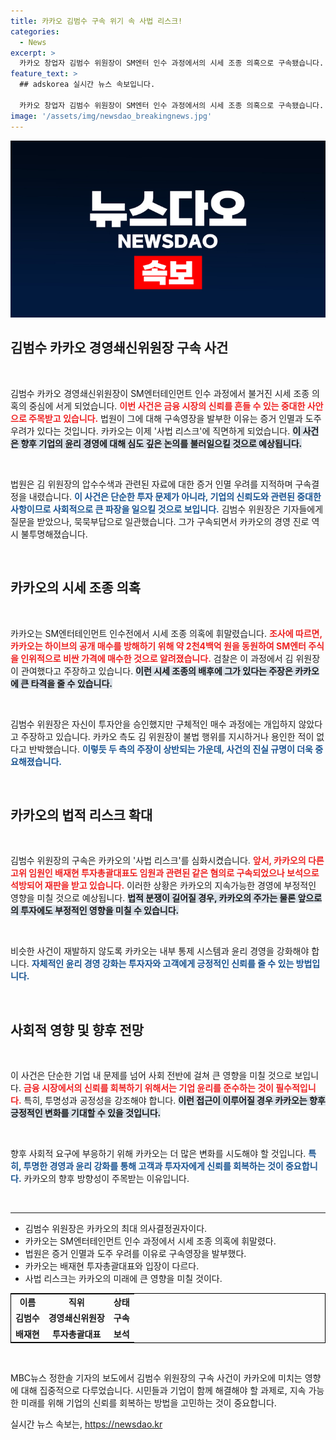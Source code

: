 ```yaml
---
title: 카카오 김범수 구속 위기 속 사법 리스크!
categories:
  - News
excerpt: >
  카카오 창업자 김범수 위원장이 SM엔터 인수 과정에서의 시세 조종 의혹으로 구속됐습니다. 법원은 증거 인멸과 도주 우려를 이유로 영장을 발부, 카카오의 사법 리스크가 현실화되고 있습니다. 이 사건이 향후 카카오에 미칠 영향은 주목받고 있습니다.
feature_text: >
  ## adskorea 실시간 뉴스 속보입니다.

  카카오 창업자 김범수 위원장이 SM엔터 인수 과정에서의 시세 조종 의혹으로 구속됐습니다. 법원은 증거 인멸과 도주 우려를 이유로 영장을 발부, 카카오의 사법 리스크가 현실화되고 있습니다. 이 사건이 향후 카카오에 미칠 영향은 주목받고 있습니다.
image: '/assets/img/newsdao_breakingnews.jpg'
---
```


<p><img src="/assets/img/newsdao_breakingnews.jpg" alt="adskorea 속보" /></p>

<h2 data-ke-size="size26">김범수 카카오 경영쇄신위원장 구속 사건</h2>

<p data-ke-size="size16">&nbsp;</p>

<p>김범수 카카오 경영쇄신위원장이 SM엔터테인먼트 인수 과정에서 불거진 시세 조종 의혹의 중심에 서게 되었습니다. <b><span style="color: #ee2323;">이번 사건은 금융 시장의 신뢰를 흔들 수 있는 중대한 사안으로 주목받고 있습니다.</span></b> 법원이 그에 대해 구속영장을 발부한 이유는 증거 인멸과 도주 우려가 있다는 것입니다. 카카오는 이제 '사법 리스크'에 직면하게 되었습니다. <b><span style="background-color: #21538527;">이 사건은 향후 기업의 윤리 경영에 대해 심도 깊은 논의를 불러일으킬 것으로 예상됩니다.</span></b> </p>

<p data-ke-size="size16">&nbsp;</p>

<p>법원은 김 위원장의 압수수색과 관련된 자료에 대한 증거 인멸 우려를 지적하며 구속결정을 내렸습니다. <b><span style="color: #1a5490;">이 사건은 단순한 투자 문제가 아니라, 기업의 신뢰도와 관련된 중대한 사항이므로 사회적으로 큰 파장을 일으킬 것으로 보입니다.</span></b> 김범수 위원장은 기자들에게 질문을 받았으나, 묵묵부답으로 일관했습니다. 그가 구속되면서 카카오의 경영 진로 역시 불투명해졌습니다.</p>

<p data-ke-size="size16">&nbsp;</p>

<h2 data-ke-size="size26">카카오의 시세 조종 의혹</h2>

<p data-ke-size="size16">&nbsp;</p>

<p>카카오는 SM엔터테인먼트 인수전에서 시세 조종 의혹에 휘말렸습니다. <b><span style="color: #ee2323;">조사에 따르면, 카카오는 하이브의 공개 매수를 방해하기 위해 약 2천4백억 원을 동원하여 SM엔터 주식을 인위적으로 비싼 가격에 매수한 것으로 알려졌습니다.</span></b> 검찰은 이 과정에서 김 위원장이 관여했다고 주장하고 있습니다. <b><span style="background-color: #21538527;">이런 시세 조종의 배후에 그가 있다는 주장은 카카오에 큰 타격을 줄 수 있습니다.</span></b> </p>

<p data-ke-size="size16">&nbsp;</p>

<p>김범수 위원장은 자신이 투자안을 승인했지만 구체적인 매수 과정에는 개입하지 않았다고 주장하고 있습니다. 카카오 측도 김 위원장이 불법 행위를 지시하거나 용인한 적이 없다고 반박했습니다. <b><span style="color: #1a5490;">이렇듯 두 측의 주장이 상반되는 가운데, 사건의 진실 규명이 더욱 중요해졌습니다.</span></b></p>

<p data-ke-size="size16">&nbsp;</p>

<h2 data-ke-size="size26">카카오의 법적 리스크 확대</h2>

<p data-ke-size="size16">&nbsp;</p>

<p>김범수 위원장의 구속은 카카오의 '사법 리스크'를 심화시켰습니다. <b><span style="color: #ee2323;">앞서, 카카오의 다른 고위 임원인 배재현 투자총괄대표도 임원과 관련된 같은 혐의로 구속되었으나 보석으로 석방되어 재판을 받고 있습니다.</span></b> 이러한 상황은 카카오의 지속가능한 경영에 부정적인 영향을 미칠 것으로 예상됩니다. <b><span style="background-color: #21538527;">법적 분쟁이 길어질 경우, 카카오의 주가는 물론 앞으로의 투자에도 부정적인 영향을 미칠 수 있습니다.</span></b></p>

<p data-ke-size="size16">&nbsp;</p>

<p>비슷한 사건이 재발하지 않도록 카카오는 내부 통제 시스템과 윤리 경영을 강화해야 합니다. <b><span style="color: #1a5490;">자체적인 윤리 경영 강화는 투자자와 고객에게 긍정적인 신뢰를 줄 수 있는 방법입니다.</span></b></p>

<p data-ke-size="size16">&nbsp;</p>

<h2 data-ke-size="size26">사회적 영향 및 향후 전망</h2>

<p data-ke-size="size16">&nbsp;</p>

<p>이 사건은 단순한 기업 내 문제를 넘어 사회 전반에 걸쳐 큰 영향을 미칠 것으로 보입니다. <b><span style="color: #ee2323;">금융 시장에서의 신뢰를 회복하기 위해서는 기업 윤리를 준수하는 것이 필수적입니다.</span></b> 특히, 투명성과 공정성을 강조해야 합니다. <b><span style="background-color: #21538527;">이런 접근이 이루어질 경우 카카오는 향후 긍정적인 변화를 기대할 수 있을 것입니다.</span></b> </p>

<p data-ke-size="size16">&nbsp;</p>

<p>향후 사회적 요구에 부응하기 위해 카카오는 더 많은 변화를 시도해야 할 것입니다. <b><span style="color: #1a5490;">특히, 투명한 경영과 윤리 강화를 통해 고객과 투자자에게 신뢰를 회복하는 것이 중요합니다.</span></b> 카카오의 향후 방향성이 주목받는 이유입니다.</p>

<p data-ke-size="size16">&nbsp;</p>

<hr>

<ul>
    <li>김범수 위원장은 카카오의 최대 의사결정권자이다.</li>
    <li>카카오는 SM엔터테인먼트 인수 과정에서 시세 조종 의혹에 휘말렸다.</li>
    <li>법원은 증거 인멸과 도주 우려를 이유로 구속영장을 발부했다.</li>
    <li>카카오는 배재현 투자총괄대표와 입장이 다르다.</li>
    <li>사법 리스크는 카카오의 미래에 큰 영향을 미칠 것이다.</li>
</ul>

<table style="border: 1px solid black; width: 100%;">
    <tr>
        <td style="text-align: center; height: 17px;"><b>이름</b></td>
        <td style="text-align: center; height: 17px;"><b>직위</b></td>
        <td style="text-align: center; height: 17px;"><b>상태</b></td>
    </tr>
    <tr>
        <td style="text-align: center; height: 17px;"><b>김범수</b></td>
        <td style="text-align: center; height: 17px;"><b>경영쇄신위원장</b></td>
        <td style="text-align: center; height: 17px;"><b>구속</b></td>
    </tr>
    <tr>
        <td style="text-align: center; height: 17px;"><b>배재현</b></td>
        <td style="text-align: center; height: 17px;"><b>투자총괄대표</b></td>
        <td style="text-align: center; height: 17px;"><b>보석</b></td>
    </tr>
</table> 

<p data-ke-size="size16">&nbsp;</p> 

<p>MBC뉴스 정한솔 기자의 보도에서 김범수 위원장의 구속 사건이 카카오에 미치는 영향에 대해 집중적으로 다루었습니다. 시민들과 기업이 함께 해결해야 할 과제로, 지속 가능한 미래를 위해 기업의 신뢰를 회복하는 방법을 고민하는 것이 중요합니다.</p>
실시간 뉴스 속보는, <a href="https://newsdao.kr" rel="dofollow">https://newsdao.kr</a>


